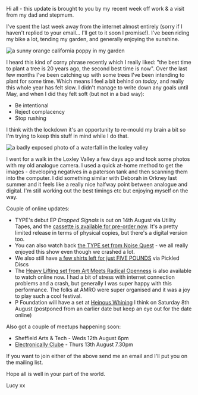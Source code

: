 Hi all - this update is brought to you by my recent week off work & a visit from my dad and stepmum.

I've spent the last week away from the internet almost entirely (sorry if I haven't replied to your email... I'll get to it soon I promise!). I've been riding my bike a lot, tending my garden, and generally enjoying the sunshine.

![a sunny orange california poppy in my garden](http://heavylifting.nfshost.com/newsletter_img/flower.jpeg)

I heard this kind of corny phrase recently which I really liked: "the best time to plant a tree is 20 years ago, the second best time is now". Over the last few months I've been catching up with some trees I've been intending to plant for some time. Which means I feel a bit behind on *today*, and really this whole year has felt slow. I didn't manage to write down any goals until May, and when I did they felt soft (but not in a bad way):

* Be intentional
* Reject complacency
* Stop rushing

I think with the lockdown it's an opportunity to re-mould my brain a bit so I'm trying to keep this stuff in mind while I do that.

![a badly exposed photo of a waterfall in the loxley valley](http://heavylifting.nfshost.com/newsletter_img/loxley.JPG)

I went for a walk in the Loxley Valley a few days ago and took some photos with my old analogue camera. I used a quick at-home method to get the images - developing negatives in a paterson tank and then scanning them into the computer. I did something similar with Deborah in Orkney last summer and it feels like a really nice halfway point between analogue and digital. I'm still working out the best timings etc but enjoying myself on the way.

Couple of online updates:

* TYPE's debut EP *Dropped Signals* is out on 14th August via Utility Tapes, and the [cassette is available for pre-order now](https://utilitytapes.bandcamp.com/album/ut008-dropped-signals). It's a pretty limited release in terms of physical copies, but there's a digital version too.
* You can also watch back [the TYPE set from Noise Quest](https://youtu.be/GYIXhEiQsx8) - we all really enjoyed this show even though we crashed a lot.
* We also still have [a few shirts left for just FIVE POUNDS](https://pickleddiscs.bandcamp.com/merch/type-t-shirts) via Pickled Discs
* The [Heavy Lifting set from Art Meets Radical Openness](https://dorftv.at/video/33592) is also available to watch online now. I had a bit of stress with internet connection problems and a crash, but generally I was super happy with this performance. The folks at AMRO were super organised and it was a joy to play such a cool festival.
* P Foundation will have a set at [Heinous Whining](https://www.twitch.tv/trrtrlgbbng/schedule) I think on Saturday 8th August (postponed from an earlier date but keep an eye out for the date online)

Also got a couple of meetups happening soon:

* Sheffield Arts & Tech - Weds 12th August 6pm
* [Electronically Clube](https://electronicallyclube.wordpress.com/) - Thurs 13th August 7.30pm

If you want to join either of the above send me an email and I'll put you on the mailing list.

Hope all is well in your part of the world.

Lucy xx
